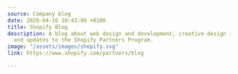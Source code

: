```yaml
---
source: Company blog
date: 2020-04-16 10:43:09 +0100
title: Shopify Blog
description: A blog about web design and development, creative design inspiration,
  and updates to the Shopify Partners Program.
image: "/assets/images/shopify.svg"
link: https://www.shopify.com/partners/blog

---
```

